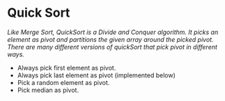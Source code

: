 # Quick Sort

_Like Merge Sort, QuickSort is a Divide and Conquer algorithm. It picks an element as pivot and partitions the given array around the picked pivot. There are many different versions of quickSort that pick pivot in different ways._

-   Always pick first element as pivot.
-   Always pick last element as pivot (implemented below)
-   Pick a random element as pivot.
-   Pick median as pivot.

